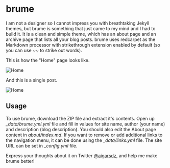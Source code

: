 # brume

I am not a designer so I cannot impress you with breathtaking Jekyll themes, but brume is something that just came to my mind and I had to build it. It is a clean and simple theme, which has an about page and an archive page that lists all your blog posts. brume uses redcarpet as the Markdown processor with strikethrough extension enabled by default (so you can use ~~ to strike out words).

This is how the "Home" page looks like.

![Home](http://i43.tinypic.com/x1kh3b.png)

And this is a single post.

![Home](http://i39.tinypic.com/w8xcon.png)

## Usage

To use brume, download the ZIP file and extract it's contents. Open up *_data/brume.yml.yml* file and fill in values for site name, author (your name) and description (blog description). You should also edit the About page content in *about/index.md*. If you want to remove or add additional links to the navigation menu, it can be done using the *_data/links.yml* file. The site URL can be set in *_config.yml* file.

Express your thoughts about it on Twitter [@aigarsdz](http://twitter.com/aigarsdz), and help me make brume better!
